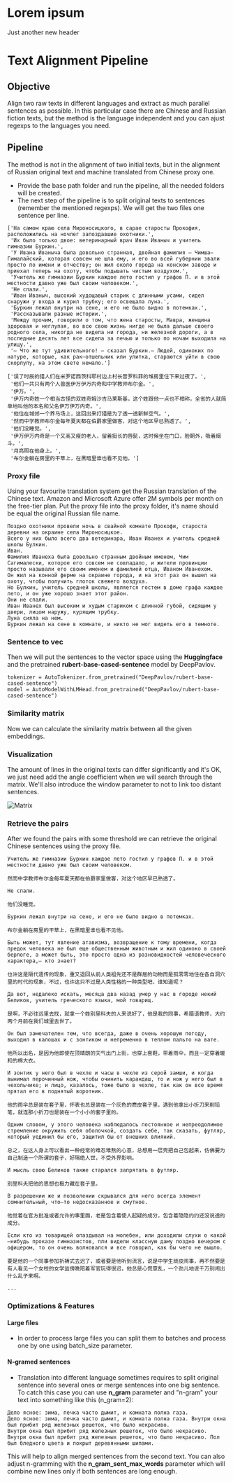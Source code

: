 # Lorem ipsum
Just another new header

# Text Alignment Pipeline

## Objective

Align two raw texts in different languages and extract as much parallel sentences as possible.
In this particular case there are Chinese and Russian fiction texts, but the method is the language independent and you can ajust regexps to the languages you need.

## Pipeline

The method is not in the alignment of two initial texts, but in the alignment of Russian original text and machine translated from Chinese proxy one.

- Provide the base path folder and run the pipeline, all the needed folders will be created.
- The next step of the pipeline is to split original texts to sentences (remember the mentioned regexps). We will get the two files one sentence per line.

```
['На самом краю села Мироносицкого, в сарае старосты Прокофия, расположились на ночлег запоздавшие охотники.',
 'Их было только двое: ветеринарный врач Иван Иваныч и учитель гимназии Буркин.',
 'У Ивана Иваныча была довольно странная, двойная фамилия — Чимша—Гималайский, которая совсем не шла ему, и его во всей губернии звали просто по имени и отчеству; он жил около города на конском заводе и приехал теперь на охоту, чтобы подышать чистым воздухом.',
 'Учитель же гимназии Буркин каждое лето гостил у графов П. и в этой местности давно уже был своим человеком.',
 'Не спали.',
 'Иван Иваныч, высокий худощавый старик с длинными усами, сидел снаружи у входа и курил трубку; его освещала луна.',
 'Буркин лежал внутри на сене, и его не было видно в потемках.',
 'Рассказывали разные истории.',
 'Между прочим, говорили о том, что жена старосты, Мавра, женщина здоровая и неглупая, во всю свою жизнь нигде не была дальше своего родного села, никогда не видела ни города, ни железной дороги, а в последние десять лет все сидела за печью и только по ночам выходила на улицу.',
 '— Что же тут удивительного! — сказал Буркин.— Людей, одиноких по натуре, которые, как рак—отшельник или улитка, стараются уйти в свою скорлупу, на этом свете немало.']
 ```

```
['误了时辰的猎人们在米罗诺西茨科耶村边上村长普罗科菲的堆房里住下来过夜了。',
 '他们一共只有两个人兽医伊万伊万内奇和中学教师布尔金。',
 '伊万。',
 '伊万内奇姓一个相当古怪的双姓奇姆沙吉马莱斯基，这个姓跟他一点也不相称，全省的人就简单地叫他的本名和父名伊万伊万内奇。',
 '他住在城郊一个养马场上，这回出来打猎是为了透一透新鲜空气。',
 '然而中学教师布尔金每年夏天都在伯爵家里做客，对这个地区早已熟透了。',
 '他们没睡觉。',
 '伊万伊万内奇是一个又高又瘦的老人，留着挺长的唇髭，这时候坐在门口，脸朝外，吸着烟斗。',
 '月亮照在他身上。',
 '布尔金躺在房里的干草上，在黑暗里谁也看不见他。']
 ```
### Proxy file

Using your favourite translation system get the Russian translation of the Chinese text. Amazon and Microsoft Azure offer 2M symbols per month on the free-tier plan. Put the proxy file into the proxy folder, it's name should be equal the original Russian file name.

```
Поздно охотники провели ночь в свайной комнате Прокофи, староста деревни на окраине села Мироносицкое.
Всего у них было всего два ветеринара, Иван Иванех и учитель средней школы Булкин.
Иван.
Фамилия Иванеха была довольно странным двойным именем, Чим Сагималески, которое его совсем не совпадало, и жители провинции просто называли его своим именем и фамилией отца, Иваном Иванехом.
Он жил на конной ферме на окраине города, и на этот раз он вышел на охоту, чтобы получить глоток свежего воздуха.
Но Булкин, учитель средней школы, является гостем в доме графа каждое лето, и он уже хорошо знает этот район.
Они не спали.
Иван Иванех был высоким и худым стариком с длинной губой, сидящим у двери, лицом наружу, курящим трубку.
Луна сияла на нем.
Буркин лежал на сене в комнате, и никто не мог видеть его в темноте.
```

### Sentence to vec

Then we will put the sentences to the vector space using the **Huggingface** and the pretrained **rubert-base-cased-sentence** model by DeepPavlov.

```
tokenizer = AutoTokenizer.from_pretrained("DeepPavlov/rubert-base-cased-sentence")
model = AutoModelWithLMHead.from_pretrained("DeepPavlov/rubert-base-cased-sentence")
```

### Similarity matrix

Now we can calculate the similarity matrix between all the given embeddings.

### Visualization

The amount of lines in the original texts can differ significantly and it's OK, we just need add the angle coefficient when we will search through the matrix. We'll also introduce the window parameter to not to link too distant sentences.

![Matrix](https://lingtra.in/images/other/matrix.png)

### Retrieve the pairs

After we found the pairs with some threshold we can retrieve the original Chinese sentences using the proxy file.

```
Учитель же гимназии Буркин каждое лето гостил у графов П. и в этой местности давно уже был своим человеком.

然而中学教师布尔金每年夏天都在伯爵家里做客，对这个地区早已熟透了。

Не спали.

他们没睡觉。

Буркин лежал внутри на сене, и его не было видно в потемках.

布尔金躺在房里的干草上，在黑暗里谁也看不见他。

Быть может, тут явление атавизма, возвращение к тому времени, когда предок человека не был еще общественным животным и жил одиноко в своей берлоге, а может быть, это просто одна из разновидностей человеческого характера,— кто знает?

也许这是隔代遗传的现象，重又退回从前人类祖先还不是群居的动物而是孤零零地住在各自洞穴里的时代的现象，不过，也许这只不过是人类性格的一种类型吧，谁知道呢？

Да вот, недалеко искать, месяца два назад умер у нас в городе некий Беликов, учитель греческого языка, мой товарищ.

是啊，不必往远里去找，就拿一个姓别里科夫的人来说好了，他是我的同事，希腊语教师，大约两个月前在我们城里去世了。

Он был замечателен тем, что всегда, даже в очень хорошую погоду, выходил в калошах и с зонтиком и непременно в теплом пальто на вате.

他所以出名，是因为他即使在顶晴朗的天气出门上街，也穿上套鞋，带着雨伞，而且一定穿着暖和的棉大衣。

И зонтик у него был в чехле и часы в чехле из серой замши, и когда вынимал перочинный нож, чтобы очинить карандаш, то и нож у него был в чехольчике; и лицо, казалось, тоже было в чехле, так как он все время прятал его в поднятый воротник.

他的雨伞总是装在套子里，怀表也总是装在一个灰色的麂皮套子里，遇到他拿出小折刀来削铅笔，就连那小折刀也是装在一个小小的套子里的。

Одним словом, у этого человека наблюдалось постоянное и непреодолимое стремление окружить себя оболочкой, создать себе, так сказать, футляр, который уединил бы его, защитил бы от внешних влияний.

总之，在这人身上可以看出一种经常的难忍难熬的心意，总想用一层壳把自己包起来，仿佛要为自己制造一个所谓的套子，好隔绝人世，不受外界影响。

И мысль свою Беликов также старался запрятать в футляр.

别里科夫把他的思想也极力藏在套子里。

В разрешении же и позволении скрывался для него всегда элемент сомнительный, что—то недосказанное и смутное.

他觉着在官方批准或者允许的事里面，老是包含着使人起疑的成分，包含着隐隐约约还没说透的成分。

Если кто из товарищей опаздывал на молебен, или доходили слухи о какой—нибудь проказе гимназистов, пли видели классную даму поздно вечером с офицером, то он очень волновался и все говорил, как бы чего не вышло.

要是他的一个同事参加祈祷式去迟了，或者要是他听到流言，说是中学生顽皮闹事，再不然要是有人看见一个女校的女学监傍晚陪着军官玩得很迟，他总是心慌意乱，一个劲儿地说千万别闹出什么乱子来啊。

...
```

### Optimizations & Features

#### Large files

- In order to process large files you can split them to batches and process one by one using batch_size parameter.

#### N-gramed sentences

- Translation into different language sometimes requires to split original sentence into several ones or merge sentences into one big sentence. To catch this case you can use **n_gram** parameter and "n-gram" your text into something like this (n_gram=2):

```
Дело ясное: зима, печка часто дымит, и комната полна газа.
Дело ясное: зима, печка часто дымит, и комната полна газа. Внутри окна был прибит ряд железных решеток, что было некрасиво. 
Внутри окна был прибит ряд железных решеток, что было некрасиво.
Внутри окна был прибит ряд железных решеток, что было некрасиво. Пол был бледного цвета и покрыт деревянными шипами.
```

This will help to align merged sentences from the second text. You can also adjust n-gramming with the **n_gram_sent_max_words** parameter which will combine new lines only if both sentences are long enough.

